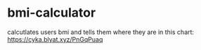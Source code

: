# bmi-calculator
calcutlates users bmi and tells them where they are in this chart: https://cyka.blyat.xyz/PnGqPuaq
